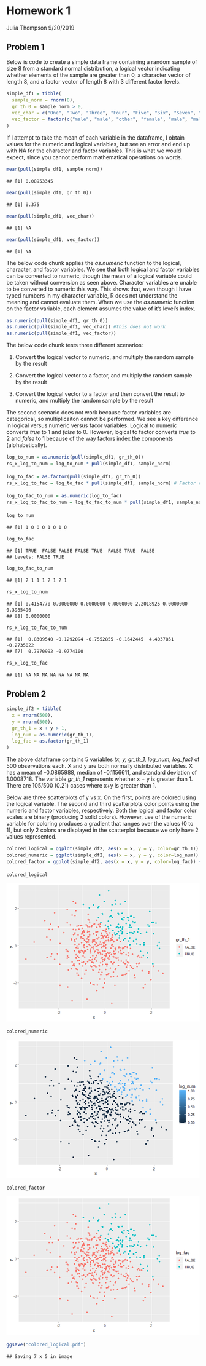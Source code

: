 Homework 1
================
Julia Thompson
9/20/2019

## Problem 1

Below is code to create a simple data frame containing a random sample
of size 8 from a standard normal distribution, a logical vector
indicating whether elements of the sample are greater than 0, a
character vector of length 8, and a factor vector of length 8 with 3
different factor levels.

``` r
simple_df1 = tibble(
  sample_norm = rnorm(8),
  gr_th_0 = sample_norm > 0,
  vec_char = c("One", "Two", "Three", "Four", "Five", "Six", "Seven", "Eight"),
  vec_factor = factor(c("male", "male", "other", "female", "male", "male", "female", "other")) 
)
```

If I attempt to take the mean of each variable in the dataframe, I
obtain values for the numeric and logical variables, but see an error
and end up with NA for the character and factor variables. This is what
we would expect, since you cannot perform mathematical operations on
words.

``` r
mean(pull(simple_df1, sample_norm))
```

    ## [1] 0.08953345

``` r
mean(pull(simple_df1, gr_th_0))
```

    ## [1] 0.375

``` r
mean(pull(simple_df1, vec_char))
```

    ## [1] NA

``` r
mean(pull(simple_df1, vec_factor))
```

    ## [1] NA

The below code chunk applies the *as.numeric* function to the logical,
character, and factor variables. We see that both logical and factor
variables can be converted to numeric, though the mean of a logical
variable could be taken without conversion as seen above. Character
variables are unable to be converted to numeric this way. This shows
that, even though I have typed numbers in my character variable, R does
not understand the meaning and cannot evaluate them. When we use the
*as.numeric* function on the factor variable, each element assumes the
value of it’s level’s index.

``` r
as.numeric(pull(simple_df1, gr_th_0))
as.numeric(pull(simple_df1, vec_char)) #this does not work
as.numeric(pull(simple_df1, vec_factor))
```

The below code chunk tests three different scenarios:

1.  Convert the logical vector to numeric, and multiply the random
    sample by the result

2.  Convert the logical vector to a factor, and multiply the random
    sample by the result

3.  Convert the logical vector to a factor and then convert the result
    to numeric, and multiply the random sample by the result

The second scenario does not work because factor variables are
categorical, so multiplicaiton cannot be performed. We see a key
difference in logical versus numeric versus facor variables. Logical to
numeric converts *true* to 1 and *false* to 0. However, logical to
factor converts *true* to 2 and *false* to 1 because of the way factors
index the components (alphabetically).

``` r
log_to_num = as.numeric(pull(simple_df1, gr_th_0))
rs_x_log_to_num = log_to_num * pull(simple_df1, sample_norm)

log_to_fac = as.factor(pull(simple_df1, gr_th_0))
rs_x_log_to_fac = log_to_fac * pull(simple_df1, sample_norm) # Factor variables are categorical, so this won't work

log_to_fac_to_num = as.numeric(log_to_fac)
rs_x_log_to_fac_to_num = log_to_fac_to_num * pull(simple_df1, sample_norm)

log_to_num
```

    ## [1] 1 0 0 0 1 0 1 0

``` r
log_to_fac
```

    ## [1] TRUE  FALSE FALSE FALSE TRUE  FALSE TRUE  FALSE
    ## Levels: FALSE TRUE

``` r
log_to_fac_to_num
```

    ## [1] 2 1 1 1 2 1 2 1

``` r
rs_x_log_to_num
```

    ## [1] 0.4154770 0.0000000 0.0000000 0.0000000 2.2018925 0.0000000 0.3985496
    ## [8] 0.0000000

``` r
rs_x_log_to_fac_to_num
```

    ## [1]  0.8309540 -0.1292094 -0.7552855 -0.1642445  4.4037851 -0.2735022
    ## [7]  0.7970992 -0.9774100

``` r
rs_x_log_to_fac
```

    ## [1] NA NA NA NA NA NA NA NA

## Problem 2

``` r
simple_df2 = tibble(
  x = rnorm(500),
  y = rnorm(500),
  gr_th_1 = x + y > 1,
  log_num = as.numeric(gr_th_1),
  log_fac = as.factor(gr_th_1)
)
```

The above dataframe contains 5 variables *(x, y, gr\_th\_1, log\_num,
log\_fac)* of 500 observations each. X and y are both normally
distributed variables. X has a mean of -0.0865988, median of -0.1156611,
and standard deviation of 1.0008718. The variable *gr\_th\_1* represents
whether x + y is greater than 1. There are 105/500 (0.21) cases where
x+y is greater than 1.

Below are three scatterplots of y vs x. On the first, points are colored
using the logical variable. The second and third scatterplots color
points using the numeric and factor variables, respectively. Both the
logical and factor color scales are binary (producing 2 solid colors).
However, use of the numeric variable for coloring produces a gradient
that ranges over the values (0 to 1), but only 2 colors are displayed in
the scatterplot because we only have 2 values
represented.

``` r
colored_logical = ggplot(simple_df2, aes(x = x, y = y, color=gr_th_1)) + geom_point()
colored_numeric = ggplot(simple_df2, aes(x = x, y = y, color=log_num)) + geom_point()
colored_factor = ggplot(simple_df2, aes(x = x, y = y, color=log_fac)) + geom_point()

colored_logical
```

![](p8105_hw1_jt3175_files/figure-gfm/yx_scatter-1.png)<!-- -->

``` r
colored_numeric
```

![](p8105_hw1_jt3175_files/figure-gfm/yx_scatter-2.png)<!-- -->

``` r
colored_factor
```

![](p8105_hw1_jt3175_files/figure-gfm/yx_scatter-3.png)<!-- -->

``` r
ggsave("colored_logical.pdf")
```

    ## Saving 7 x 5 in image
